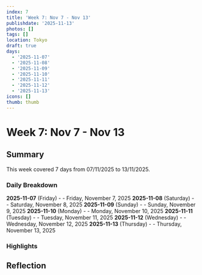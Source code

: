 ```yaml
---
index: 7
title: 'Week 7: Nov 7 - Nov 13'
publishdate: '2025-11-13'
photos: []
tags: []
location: Tokyo
draft: true
days:
  - '2025-11-07'
  - '2025-11-08'
  - '2025-11-09'
  - '2025-11-10'
  - '2025-11-11'
  - '2025-11-12'
  - '2025-11-13'
icons: []
thumb: thumb
---
```

# Week 7: Nov 7 - Nov 13

## Summary

This week covered 7 days from 07/11/2025 to 13/11/2025.

### Daily Breakdown

**2025-11-07** (Friday) -  - Friday, November 7, 2025
**2025-11-08** (Saturday) -  - Saturday, November 8, 2025
**2025-11-09** (Sunday) -  - Sunday, November 9, 2025
**2025-11-10** (Monday) -  - Monday, November 10, 2025
**2025-11-11** (Tuesday) -  - Tuesday, November 11, 2025
**2025-11-12** (Wednesday) -  - Wednesday, November 12, 2025
**2025-11-13** (Thursday) -  - Thursday, November 13, 2025

### Highlights

<!-- Add weekly highlights here -->

## Reflection

<!-- Add weekly reflection here -->

